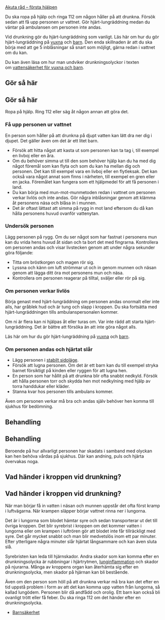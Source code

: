 [Akuta råd – första hjälpen](https://www.1177.se/olyckor--skador/akuta-rad---forsta-hjalpen/)

Du ska ropa på hjälp och ringa 112 om någon håller på att drunkna. Försök sedan att få upp personen ur vattnet. Gör hjärt-lungräddning medan du väntar på ambulansen om personen inte andas.

Vid drunkning gör du hjärt-lungräddning som vanligt. Läs här om hur du gör hjärt-lungräddning på [vuxna](https://www.1177.se/olyckor--skador/akuta-rad---forsta-hjalpen/hjart-lungraddning-hlr/) och [barn](https://www.1177.se/olyckor--skador/akuta-rad---forsta-hjalpen/hjart-lungraddning-hlr-pa-barn/). Den enda skillnaden är att du ska börja med att ge 5 inblåsningar så snart som möjligt, gärna redan i vattnet om du kan.

Du kan även läsa om hur man undviker drunkningsolyckor i texten om [vattensäkerhet för vuxna och barn](https://www.1177.se/barn--gravid/att-ta-hand-om-barn/barnsakerhet/vattensakerhet-for-barn-och-vuxna/).

Gör så här
----------

Gör så här
----------

Ropa på hjälp. Ring 112 eller säg åt någon annan att göra det.

### **Få upp personen ur vattnet**

En person som håller på att drunkna på djupt vatten kan lätt dra ner dig i djupet. Det gäller även om det är ett litet barn.

*   Försök att hitta något att kasta ut som personen kan ta tag i, till exempel en livboj eller en åra.
*   Om du behöver simma ut till den som behöver hjälp kan du ha med dig något föremål som kan flyta och som du kan ha mellan dig och personen. Det kan till exempel vara en livboj eller en flytleksak. Det kan också vara något annat som finns i närheten, till exempel en gren eller en jacka. Föremålet kan fungera som ett hjälpmedel för att få personen i land.
*   Du kan börja med mun-mot-munmetoden redan i vattnet om personen verkar livlös och inte andas. Gör några inblåsningar genom att klämma åt personens näsa och blåsa in i munnen.
*   Det är oftast lättast att simma på rygg in mot land eftersom du då kan hålla personens huvud ovanför vattenytan.

### **Undersök personen**

Lägg personen på rygg. Om du ser något som har fastnat i personens mun kan du vrida hens huvud åt sidan och ta bort det med fingrarna. Kontrollera om personen andas och visar livstecken genom att under några sekunder göra följande:

*   Titta om bröstkorgen och magen rör sig.
*   Lyssna och känn om luft strömmar ut och in genom munnen och näsan genom att lägga ditt öra mot personens mun och näsa.
*   Kontrollera om personen reagerar på tilltal, sväljer eller rör på sig.

### **Om personen verkar livlös**

Börja genast med hjärt-lungräddning om personen andas onormalt eller inte alls, har gråblek hud och är tung och slapp i kroppen. Du ska fortsätta med hjärt-lungräddningen tills ambulanspersonalen kommer.

Om ni är flera kan ni hjälpas åt eller turas om. Var inte rädd att starta hjärt-lungräddning. Det är bättre att försöka än att inte göra något alls.

Läs här om hur du gör hjärt-lungräddning på [vuxna](https://www.1177.se/olyckor--skador/akuta-rad---forsta-hjalpen/hjart-lungraddning-hlr/) och [barn](https://www.1177.se/olyckor--skador/akuta-rad---forsta-hjalpen/hjart-lungraddning-hlr-pa-barn/).

### **Om personen andas och hjärtat slår**

*   Lägg personen i [stabilt sidoläge](https://www.1177.se/olyckor--skador/akuta-rad---forsta-hjalpen/stabilt-sidolage-pa-barn/).
*   Försök att lugna personen. Om det är ett barn kan du till exempel stryka barnet försiktigt på kinden eller ryggen för att lugna hen.
*   En person som har hållit på att drunkna blir ofta snabbt nedkyld. Försök att hålla personen torr och skydda hen mot nedkylning med hjälp av torra handdukar eller kläder.
*   Stanna kvar hos personen tills ambulans kommer.

Även om personen verkar må bra och andas själv behöver hen komma till sjukhus för bedömning.

Behandling
----------

Behandling
----------

Beroende på hur allvarligt personen har skadats i samband med olyckan kan hen behöva vårdas på sjukhus. Där kan andning, puls och hjärta övervakas noga.

Vad händer i kroppen vid drunkning?
-----------------------------------

Vad händer i kroppen vid drunkning?
-----------------------------------

När man börjar få in vatten i näsan och munnen uppstår det ofta först kramp i luftvägarna. När krampen släpper börjar vattnet rinna ner i lungorna.

Det är i lungorna som blodet hämtar syre och sedan transporterar ut det till övriga kroppen. Det blir syrebrist i kroppen om det kommer vatten i lungorna eller om krampen i luftrören gör att blodet inte får tillräckligt med syre. Det går mycket snabbt och man blir medvetslös inom ett par minuter. Efter ytterligare några minuter slår hjärtat långsammare och kan även sluta slå.

Syrebristen kan leda till hjärnskador. Andra skador som kan komma efter en drunkningsolycka är rubbningar i hjärtrytmen, [lunginflammation](https://www.1177.se/sjukdomar--besvar/lungor-och-luftvagar/inflammation-och-infektion-ilungor-och-luftror/lunginflammation/) och skador på njurarna. Många av kroppens organ kan återhämta sig efter en drunkningsolycka, men skador på hjärnan kan bli bestående.

Även om den person som höll på att drunkna verkar må bra kan det efter en tid uppstå problem i form av att det kan komma upp vatten från lungorna, så kallad lungödem. Personen blir då andfådd och orolig. Ett barn kan också bli ovanligt trött eller få feber. Du ska ringa 112 om det händer efter en drunkningsolycka.

*   [Barnsäkerhet](https://www.1177.se/barn--gravid/att-ta-hand-om-barn/barnsakerhet/)